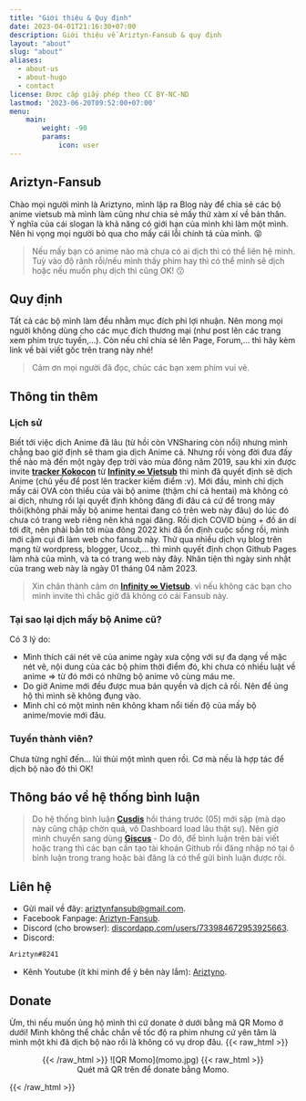 ```yaml
---
title: "Giới thiệu & Quy định"
date: 2023-04-01T21:16:30+07:00
description: Giới thiệu về Ariztyn-Fansub & quy định
layout: "about"
slug: "about"
aliases:
  - about-us
  - about-hugo
  - contact
license: Được cấp giấy phép theo CC BY-NC-ND
lastmod: '2023-06-20T09:52:00+07:00'
menu:
    main: 
        weight: -90
        params:
            icon: user
---
```

## Ariztyn-Fansub
Chào mọi người mình là Ariztyno, mình lập ra Blog này để chia sẻ các bộ anime vietsub mà mình làm cũng như chia sẻ mấy thứ xàm xí về bản thân.   
Ý nghĩa của cái slogan là khả năng có giới hạn của mình khi làm một mình. Nên hi vọng mọi người bỏ qua cho mấy cái lỗi chính tả của mình. 😝  
> Nếu mấy bạn có anime nào mà chưa có ai dịch thì có thể liên hệ mình. Tuỳ vào độ rãnh rỗi/nếu mình thấy phim hay thì có thể mình sẽ dịch hoặc nếu muốn phụ dịch thì cũng OK! 😗  
## Quy định 
Tất cả các bộ mình làm đều nhằm mục đích phi lợi nhuận. Nên mong mọi người không dùng cho các mục đích thương mại (như post lên các trang xem phim trực tuyến,…). Còn nếu chỉ chia sẻ lên Page, Forum,… thì hãy kèm link về bài viết gốc trên trang này nhé!  
> Cảm ơn mọi người đã đọc, chúc các bạn xem phim vui vẻ.  
## Thông tin thêm   
### Lịch sử   
Biết tới việc dịch Anime đã lâu (từ hồi còn VNSharing còn nổi) nhưng mình chẳng bao giờ định sẽ tham gia dịch Anime cả. Nhưng rồi vòng đời đưa đấy thế nào mà đến một ngày đẹp trời vào mùa đông năm 2019, sau khi xin được invite **[tracker Kokocon](https://tracker.kokocon.net/)** từ **[Infinity ∞ Vietsub](https://www.facebook.com/infyvnsub/)** thì mình đã quyết định sẽ dịch Anime (chủ yếu để post lên tracker kiếm điểm :v).
Mới đầu, mình chỉ dịch mấy cái OVA còn thiếu của vài bộ anime (thậm chí cả hentai) mà không có ai dịch, nhưng rồi lại quyết định không đăng đi đâu cả cứ để trong máy thôi(không phải mấy bộ anime hentai đang có trên web này đâu) do lúc đó chưa có trang web riêng nên khá ngại đăng.
Rồi dịch COVID bùng + đồ án dí tới đít, nên phải bẳn tới mùa đông 2022 khi đã ổn định cuộc sống rồi, mình mới cậm cụi đi làm web cho fansub này. Thử qua nhiều dịch vụ blog trên mạng từ wordpress, blogger, Ucoz,... thì mình quyết định chọn Github Pages làm nhà của mình, và ta có trang web này đây. Nhân tiện thì ngày sinh nhật của trang web này là ngày 01 tháng 04 năm 2023.   
> Xin chân thành cảm ơn **[Infinity ∞ Vietsub](https://www.facebook.com/infyvnsub/)**. vì nếu không các bạn cho mình invite thì chắc giờ đã không có cái Fansub này.
### Tại sao lại dịch mấy bộ Anime cũ?   
Có 3 lý do:
- Mình thích cái nét vẽ của anime ngày xưa cộng với sự đa dạng về mặc nét vẽ, nội dung của các bộ phim thời điểm đó, khi chưa có nhiều luật về anime => từ đó mới có những bộ anime vô cùng máu me.
- Do giờ Anime mới đều được mua bản quyền và dịch cả rồi. Nên để ủng hộ thì mình sẽ không đụng vào.
- Mình chỉ có một mình nên không kham nổi tiến độ của mấy bộ anime/movie mới đâu. 
### Tuyển thành viên?   
Chưa từng nghĩ đến... lủi thủi một mình quen rồi. Cơ mà nếu là hợp tác để dịch bộ nào đó thì OK!
## Thông báo về hệ thống bình luận   
> Do hệ thống bình luận **[Cusdis](https://cusdis.com/)** hồi tháng trước (05) mới sập (mà dạo này cũng chập chờn quá, vô Dashboard load lâu thật sự). Nên giờ mình chuyển sang dùng **[Giscus](https://giscus.app/vi)** - Do đó, để bình luận trên bài viết hoặc trang thì các bạn cần tạo tài khoản Github rồi đăng nhập nó tại ô bình luận trong trang hoặc bài đăng là có thể gửi bình luận được rồi.  
## Liên hệ  
- Gửi mail về đây: [ariztynfansub@gmail.com](mailto:ariztynfansub@gmail.com).
- Facebook Fanpage: [Ariztyn-Fansub](https://www.facebook.com/AriztynFansub/).
- Discord (cho browser): [discordapp.com/users/733984672953925663](discordapp.com/users/733984672953925663).
- Discord:
```diff
Ariztyn#8241
``` 
- Kênh Youtube (ít khi mình để ý bên này lắm): [Ariztyno](https://www.youtube.com/channel/UCSfsIcVzB9ttJv_CkZLegfw).
## Donate
Ừm, thì nếu muốn ủng hộ mình thì cứ donate ở dưới bằng mã QR Momo ở dưới! Mình không thể chắc chắn về tốc độ ra phim nhưng cứ yên tâm là mình một khi đã dịch bộ nào rồi là không có vụ drop đâu.
{{< raw_html >}}  
<figure align="center">{{< /raw_html >}}
![QR Momo](momo.jpg)  
{{< raw_html >}}  
<figcaption>Quét mã QR trên để donate bằng Momo.</figcaption>
</figure>{{< /raw_html >}}
